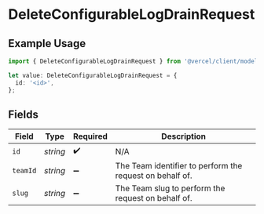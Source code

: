 # DeleteConfigurableLogDrainRequest

## Example Usage

```typescript
import { DeleteConfigurableLogDrainRequest } from '@vercel/client/models/operations';

let value: DeleteConfigurableLogDrainRequest = {
  id: '<id>',
};
```

## Fields

| Field    | Type     | Required           | Description                                              |
| -------- | -------- | ------------------ | -------------------------------------------------------- |
| `id`     | _string_ | :heavy_check_mark: | N/A                                                      |
| `teamId` | _string_ | :heavy_minus_sign: | The Team identifier to perform the request on behalf of. |
| `slug`   | _string_ | :heavy_minus_sign: | The Team slug to perform the request on behalf of.       |
